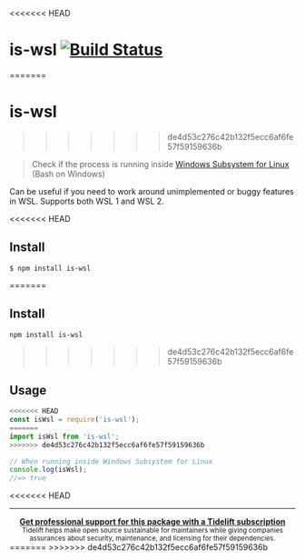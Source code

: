 <<<<<<< HEAD
# is-wsl [![Build Status](https://travis-ci.org/sindresorhus/is-wsl.svg?branch=master)](https://travis-ci.org/sindresorhus/is-wsl)
=======
# is-wsl
>>>>>>> de4d53c276c42b132f5ecc6af6fe57f59159636b

> Check if the process is running inside [Windows Subsystem for Linux](https://msdn.microsoft.com/commandline/wsl/about) (Bash on Windows)

Can be useful if you need to work around unimplemented or buggy features in WSL. Supports both WSL 1 and WSL 2.

<<<<<<< HEAD

## Install

```
$ npm install is-wsl
```

=======
## Install

```sh
npm install is-wsl
```
>>>>>>> de4d53c276c42b132f5ecc6af6fe57f59159636b

## Usage

```js
<<<<<<< HEAD
const isWsl = require('is-wsl');
=======
import isWsl from 'is-wsl';
>>>>>>> de4d53c276c42b132f5ecc6af6fe57f59159636b

// When running inside Windows Subsystem for Linux
console.log(isWsl);
//=> true
```
<<<<<<< HEAD


---

<div align="center">
	<b>
		<a href="https://tidelift.com/subscription/pkg/npm-is-wsl?utm_source=npm-is-wsl&utm_medium=referral&utm_campaign=readme">Get professional support for this package with a Tidelift subscription</a>
	</b>
	<br>
	<sub>
		Tidelift helps make open source sustainable for maintainers while giving companies<br>assurances about security, maintenance, and licensing for their dependencies.
	</sub>
</div>
=======
>>>>>>> de4d53c276c42b132f5ecc6af6fe57f59159636b
